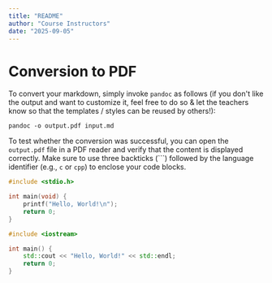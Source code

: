 ```yaml
---
title: "README"
author: "Course Instructors"
date: "2025-09-05"
---
```

# Conversion to PDF

To convert your markdown, simply invoke `pandoc` as follows (if you don't like the output and want to customize it, feel free to do so & let the teachers know so that the templates / styles can be reused by others!):

```verbose
pandoc -o output.pdf input.md
```

To test whether the conversion was successful, you can open the `output.pdf` file in a PDF reader and verify that the content is displayed correctly.
Make sure to use three backticks (```) followed by the language identifier (e.g., `c` or `cpp`) to enclose your code blocks.

```c
#include <stdio.h>

int main(void) {
    printf("Hello, World!\n");
    return 0;
}
```

```cpp
#include <iostream>

int main() {
    std::cout << "Hello, World!" << std::endl;
    return 0;
}
```
